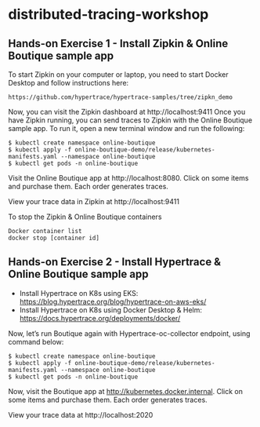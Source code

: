 # distributed-tracing-workshop

## Hands-on Exercise 1 - Install Zipkin & Online Boutique sample app

To start Zipkin on your computer or laptop, you need to start Docker Desktop and follow instructions here:

```
https://github.com/hypertrace/hypertrace-samples/tree/zipkn_demo
```

Now, you can visit the Zipkin dashboard at http://localhost:9411
Once you have Zipkin running, you can send traces to Zipkin with the Online Boutique sample app. To run it, open a new terminal window and run the following:

```
$ kubectl create namespace online-boutique
$ kubectl apply -f online-boutique-demo/release/kubernetes-manifests.yaml --namespace online-boutique
$ kubectl get pods -n online-boutique
```

Visit the Online Boutique app at http://localhost:8080. Click on some items and purchase them. Each order generates traces. 

View your trace data in Zipkin at http://localhost:9411


To stop the Zipkin & Online Boutique containers

```
Docker container list
docker stop [container id]
```

## Hands-on Exercise 2 - Install Hypertrace & Online Boutique sample app

- Install Hypertrace on K8s using EKS: https://blog.hypertrace.org/blog/hypertrace-on-aws-eks/ 
- Install Hypertrace on K8s using Docker Desktop & Helm: https://docs.hypertrace.org/deployments/docker/

Now, let’s run Boutique again with Hypertrace-oc-collector endpoint, using command below:

```
$ kubectl create namespace online-boutique
$ kubectl apply -f online-boutique-demo/release/kubernetes-manifests.yaml --namespace online-boutique
$ kubectl get pods -n online-boutique

```

Now, visit the Boutique app at http://kubernetes.docker.internal. Click on some items and purchase them. Each order generates traces.  

View your trace data at http://localhost:2020


